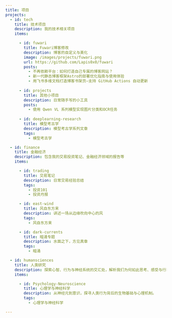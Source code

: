 ```yaml
---
title: 项目
projects:
  - id: tech
    title: 技术项目
    description: 我的技术相关项目
    items:

      - id: fuwari
        title: Fuwari博客修改
        description: 博客的自定义与美化
        image: /images/projects/fuwari.png
        url: https://github.com/Lapis0x0/fuwari
        posts:
          - 不再依赖平台：如何打造自己专属的博客网站？
          - 新一代静态博客框架Astro的部署优化指南与使用体验
          - 用飞书多维文档打造博客书架页—支持 GitHub Actions 自动更新
          
      - id: projects
        title: 其他小项目
        description: 日常随手写的小工具
        posts:
          - 使用 Qwen VL 系列模型实现图片分类和OCR任务
      
      - id: deeplearning-research
        title: 模型考古学
        description: 模型考古学系列文章
        tags:
          - 模型考古学

  - id: finance
    title: 金融经济
    description: 包含我的交易投资笔记、金融经济领域的报告等
    items:

      - id: trading
        title: 交易笔记
        description: 日常交易经验总结
        tags:
          - 投资101
          - 投资月报

      - id: east-wind
        title: 风自东方来
        description: 讲述一场从边缘吹向中心的风
        tags:
          - 风自东方来

      - id: dark-currents
        title: 暗涌专题
        description: 水面之下，方见真章
        tags:
          - 暗涌

  - id: humansciences
    title: 人类研究
    description: 探索心智、行为与神经系统的交汇处，解析我们为何如此思考、感受与行动。
    items:

      - id: Psychology-Neuroscience
        title: 心理学与神经科学
        description: 从神经元到意识，探寻人类行为背后的生物基础与心理机制。
        tags:
          - 心理学与神经科学

---
```



